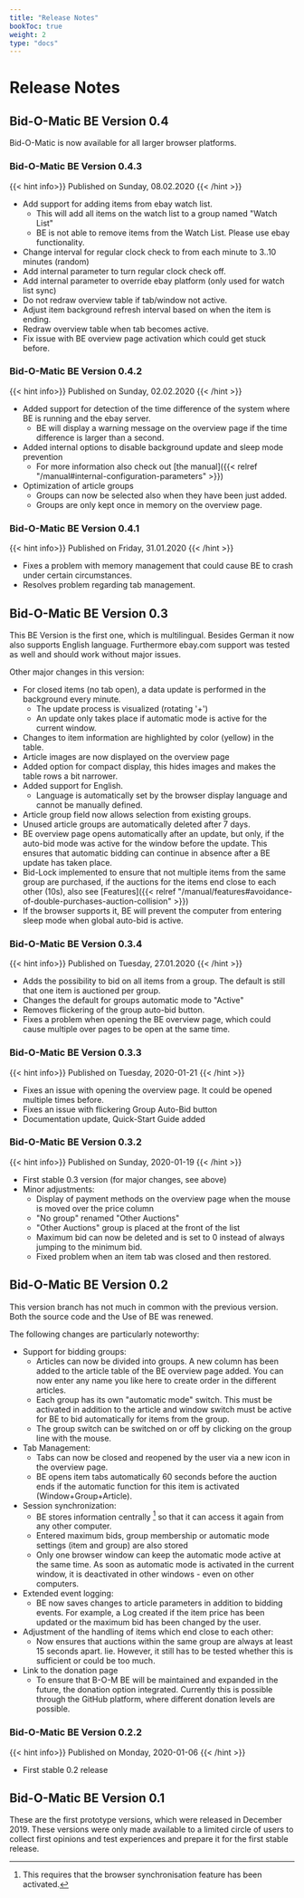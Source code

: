 ```yaml
---
title: "Release Notes"
bookToc: true
weight: 2
type: "docs"
---
```


# Release Notes

## Bid-O-Matic BE Version 0.4
Bid-O-Matic is now available for all larger browser platforms. 

### Bid-O-Matic BE Version 0.4.3
{{< hint info>}}
Published on Sunday, 08.02.2020 
{{< /hint >}}

* Add support for adding items from ebay watch list.
    * This will add all items on the watch list to a group named "Watch List"
    * BE is not able to remove items from the Watch List. Please use ebay functionality.
* Change interval for regular clock check to from each minute to 3..10 minutes (random)
* Add internal parameter to turn regular clock check off.
* Add internal parameter to override ebay platform (only used for watch list sync)
* Do not redraw overview table if tab/window not active.
* Adjust item background refresh interval based on when the item is ending.
* Redraw overview table when tab becomes active.
* Fix issue with BE overview page activation which could get stuck before.

### Bid-O-Matic BE Version 0.4.2
{{< hint info>}}
Published on Sunday, 02.02.2020 
{{< /hint >}}

* Added support for detection of the time difference of the system where BE is running and the ebay server.
    * BE will display a warning message on the overview page if the time difference is larger than a second.
* Added internal options to disable background update and sleep mode prevention
    * For more information also check out [the manual]({{< relref "/manual#internal-configuration-parameters" >}})
* Optimization of article groups
    * Groups can now be selected also when they have been just added.
    * Groups are only kept once in memory on the overview page.

### Bid-O-Matic BE Version 0.4.1
{{< hint info>}}
Published on Friday, 31.01.2020 
{{< /hint >}}

* Fixes a problem with memory management that could cause BE to crash under certain circumstances.
* Resolves problem regarding tab management.

## Bid-O-Matic BE Version 0.3
This BE Version is the first one, which is multilingual. Besides German it now also supports English language.
Furthermore ebay.com support was tested as well and should work without major issues. 

Other major changes in this version:
* For closed items (no tab open), a data update is performed in the background every minute.
    * The update process is visualized (rotating '+')
    * An update only takes place if automatic mode is active for the current window.
* Changes to item information are highlighted by color (yellow) in the table. 
* Article images are now displayed on the overview page
* Added option for compact display, this hides images and makes the table rows a bit narrower.
* Added support for English.
    * Language is automatically set by the browser display language and cannot be manually defined.
* Article group field now allows selection from existing groups.
* Unused article groups are automatically deleted after 7 days.
* BE overview page opens automatically after an update, but only, 
  if the auto-bid mode was active for the window before the update.
  This ensures that automatic bidding can continue in absence after a BE update has taken place.
* Bid-Lock implemented to ensure that not multiple items from the same group are purchased,
  if the auctions for the items end close to each other (10s), also see [Features]({{< relref "/manual/features#avoidance-of-double-purchases-auction-collision" >}})
* If the browser supports it, BE will prevent the computer from entering sleep mode when global auto-bid is active.

### Bid-O-Matic BE Version 0.3.4
{{< hint info>}}
Published on Tuesday, 27.01.2020 
{{< /hint >}}

* Adds the possibility to bid on all items from a group.
  The default is still that one item is auctioned per group. 
* Changes the default for groups automatic mode to "Active"
* Removes flickering of the group auto-bid button.
* Fixes a problem when opening the BE overview page, which could cause multiple over pages to be open at the same time.

### Bid-O-Matic BE Version 0.3.3
{{< hint info>}}
Published on Tuesday, 2020-01-21
{{< /hint >}}

* Fixes an issue with opening the overview page. It could be opened multiple times before.
* Fixes an issue with flickering Group Auto-Bid button
* Documentation update, Quick-Start Guide added

### Bid-O-Matic BE Version 0.3.2
{{< hint info>}}
Published on Sunday, 2020-01-19 
{{< /hint >}}

* First stable 0.3 version (for major changes, see above)
* Minor adjustments:
    * Display of payment methods on the overview page when the mouse is moved over the price column
    * "No group" renamed "Other Auctions"
    * "Other Auctions" group is placed at the front of the list
    * Maximum bid can now be deleted and is set to 0 instead of always jumping to the minimum bid.
    * Fixed problem when an item tab was closed and then restored.

## Bid-O-Matic BE Version 0.2
This version branch has not much in common with the previous version. Both the source code and the
Use of BE was renewed.

The following changes are particularly noteworthy:

* Support for bidding groups:  
    * Articles can now be divided into groups. A new column has been added to the article table of the
    BE overview page added. You can now enter any name you like here to create order in the 
    different articles.
    * Each group has its own "automatic mode" switch. This must be activated in addition to the article and 
    window switch must be active for BE to bid automatically for items from the group.
    * The group switch can be switched on or off by clicking on the group line with the mouse. 
* Tab Management:
    * Tabs can now be closed and reopened by the user via a new icon in the overview page.
    * BE opens item tabs automatically 60 seconds before the auction ends if the automatic function for this item
    is activated (Window+Group+Article).
* Session synchronization:
    * BE stores information centrally [^1] so that it can access it again from any other computer.
    * Entered maximum bids, group membership or automatic mode settings (item and group) are
      also stored
    * Only one browser window can keep the automatic mode active at the same time.
     As soon as automatic mode is activated in the current window, it is deactivated in other windows - even on
     other computers.
* Extended event logging:
    * BE now saves changes to article parameters in addition to bidding events. For example, a
    Log created if the item price has been updated or the maximum bid has been changed by the user.
* Adjustment of the handling of items which end close to each other:
    * Now ensures that auctions within the same group are always at least 15 seconds apart.
    lie. However, it still has to be tested whether this is sufficient or could be too much.
* Link to the donation page
    * To ensure that B-O-M BE will be maintained and expanded in the future, the donation option
    integrated. Currently this is possible through the GitHub platform, where different donation levels are possible.

### Bid-O-Matic BE Version 0.2.2
{{< hint info>}}
Published on Monday, 2020-01-06
{{< /hint >}} 
* First stable 0.2 release

## Bid-O-Matic BE Version 0.1
These are the first prototype versions, which were released in December 2019. These versions
were only made available to a limited circle of users to collect first opinions and test experiences
and prepare it for the first stable release.

[^1]: This requires that the browser synchronisation feature has been activated.